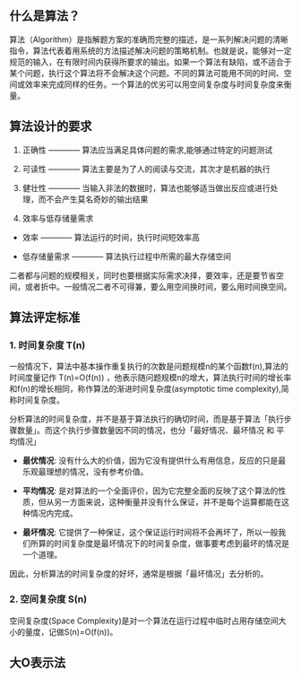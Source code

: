 ## 什么是算法？

算法（Algorithm）是指解题方案的准确而完整的描述，是一系列解决问题的清晰指令，算法代表着用系统的方法描述解决问题的策略机制。也就是说，能够对一定规范的输入，在有限时间内获得所要求的输出。如果一个算法有缺陷，或不适合于某个问题，执行这个算法将不会解决这个问题。不同的算法可能用不同的时间、空间或效率来完成同样的任务。一个算法的优劣可以用空间复杂度与时间复杂度来衡量。

## 算法设计的要求

1. 正确性 ———— 算法应当满足具体问题的需求,能够通过特定的问题测试

2. 可读性 ———— 算法主要是为了人的阅读与交流，其次才是机器的执行

3. 健壮性 ———— 当输入非法的数据时，算法也能够适当做出反应或进行处理，而不会产生莫名奇妙的输出结果

4. 效率与低存储量需求

  - 效率 ———— 算法运行的时间，执行时间短效率高

  - 低存储量需求 ———— 算法执行过程中所需的最大存储空间

二者都与问题的规模相关，同时也要根据实际需求决择，要效率，还是要节省空间，或者折中。一般情况二者不可得兼，要么用空间换时间，要么用时间换空间。

## 算法评定标准

### 1. 时间复杂度 T(n)

一般情况下，算法中基本操作重复执行的次数是问题规模n的某个函数f(n),算法的时间度量记作 T(n)=O(f(n)) ，他表示随问题规模n的增大，算法执行时间的增长率和f(n)的增长相同，称作算法的渐进时间复杂度(asymptotic time complexity),简称时间复杂度。

分析算法的时间复杂度，并不是基于算法执行的确切时间，而是基于算法「执行步骤数量」。而这个执行步骤数量因不同的情况，也分「最好情况、最坏情况 和 平均情况」

- **最优情况**: 没有什么大的价值，因为它没有提供什么有用信息，反应的只是最乐观最理想的情况，没有参考价值。

- **平均情况**: 是对算法的一个全面评价，因为它完整全面的反映了这个算法的性质，但从另一方面来说，这种衡量并没有什么保证，并不是每个运算都能在这种情况内完成。

- **最坏情况**: 它提供了一种保证，这个保证运行时间将不会再坏了，所以一般我们所算的时间复杂度是最坏情况下的时间复杂度，做事要考虑到最坏的情况是一个道理。

因此，分析算法的时间复杂度的好坏，通常是根据「最坏情况」去分析的。

### 2. 空间复杂度 S(n)

空间复杂度(Space Complexity)是对一个算法在运行过程中临时占用存储空间大小的量度，记做S(n)=O(f(n))。

## 大O表示法




